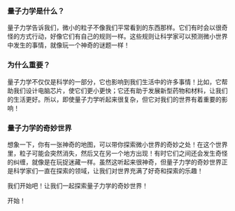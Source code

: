 ### 量子力学是什么？

量子力学告诉我们，微小的粒子不像我们平常看到的东西那样。它们有时会以很奇怪的方式行动，好像它们有自己的规则一样。这些规则让科学家可以预测微小世界中发生的事情，就像玩一个神奇的谜题一样！

### 为什么重要？

量子力学不仅仅是科学的一部分，它也影响到我们生活中的许多事情！比如，它帮助我们设计电脑芯片，使它们更小更快；它还有助于发展新型药物和材料，让我们的生活更好。所以，即使量子力学听起来很复杂，但它对我们的世界有着重要的影响！

### 量子力学的奇妙世界

想象一下，你有一张神奇的地图，可以带你探索微小世界的奇妙之处！在这个世界里，粒子可能会突然消失，然后又在另一个地方出现！有时它们之间还会发生奇怪的纠缠，就像是在玩捉迷藏一样。虽然这听起来很神奇，但量子力学的奇妙世界正是科学家们一直在探索的领域，让我们对世界充满了好奇和探索的乐趣！

我们开始吧！让我们一起探索量子力学的奇妙世界！

开始！